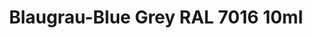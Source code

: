 ---
layout: product
title: "Blaugrau-Blue Grey RAL 7016 10ml"
price: "330" 
desc: "Nitro 10mL"
img_path: "/assets/img/RC055.webp"
brand: "AK "
available: true
special_offer: false
new: false
soon: false
cat: "020000"
subcat: "020200"
subsubcat: "020201"
sifra: "RC055"
popular: false
spec: false
---